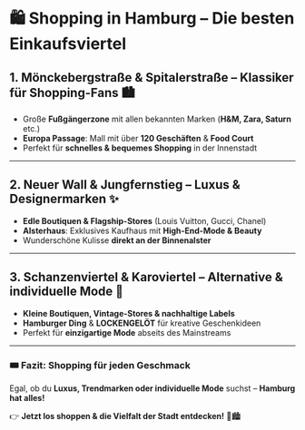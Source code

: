 # 🛍 Shopping in Hamburg – Die besten Einkaufsviertel  

## 1. Mönckebergstraße & Spitalerstraße – Klassiker für Shopping-Fans 🏙️  

- Große **Fußgängerzone** mit allen bekannten Marken (**H&M, Zara, Saturn** etc.)  
- **Europa Passage**: Mall mit über **120 Geschäften** & **Food Court**  
- Perfekt für **schnelles & bequemes Shopping** in der Innenstadt  

---

## 2. Neuer Wall & Jungfernstieg – Luxus & Designermarken ✨  

- **Edle Boutiquen & Flagship-Stores** (Louis Vuitton, Gucci, Chanel)  
- **Alsterhaus**: Exklusives Kaufhaus mit **High-End-Mode & Beauty**  
- Wunderschöne Kulisse **direkt an der Binnenalster**  

---

## 3. Schanzenviertel & Karoviertel – Alternative & individuelle Mode 🎨  

- **Kleine Boutiquen, Vintage-Stores & nachhaltige Labels**  
- **Hamburger Ding** & **LOCKENGELÖT** für kreative Geschenkideen  
- Perfekt für **einzigartige Mode** abseits des Mainstreams  

---

### 🎟 Fazit: Shopping für jeden Geschmack  
Egal, ob du **Luxus, Trendmarken oder individuelle Mode** suchst – **Hamburg hat alles!**  

👉 **Jetzt los shoppen & die Vielfalt der Stadt entdecken!** 🛒🏙️
